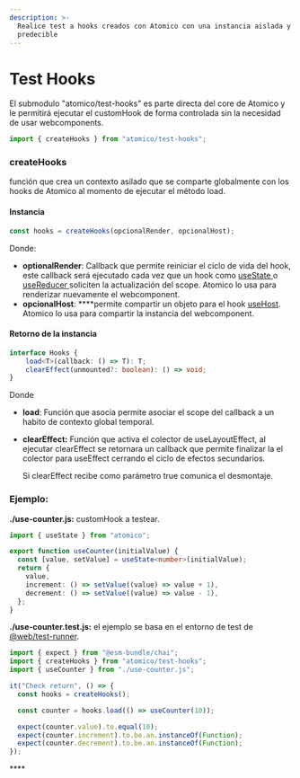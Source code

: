 ```yaml
---
description: >-
  Realice test a hooks creados con Atomico con una instancia aislada y
  predecible
---
```


# Test Hooks

El submodulo "atomico/test-hooks" es parte directa del core de Atomico y le permitirá ejecutar el customHook de forma controlada sin la necesidad de usar webcomponents.

```javascript
import { createHooks } from "atomico/test-hooks";
```

### createHooks

función que crea un contexto asilado que se comparte globalmente con los hooks de Atomico al momento de ejecutar el método load.

#### Instancia

```typescript
const hooks = createHooks(opcionalRender, opcionalHost);
```

Donde:

* **optionalRender**: Callback que permite reiniciar el ciclo de vida del hook, este callback será ejecutado cada vez que un hook como [useState ](../hooks/usestate.md)o [useReducer ](../hooks/usereducer.md)soliciten la actualización del scope. Atomico lo usa para renderizar nuevamente el webcomponent.
* **opcionalHost**: ****permite compartir un objeto para el hook [useHost](../hooks/usehost.md). Atomico lo usa para compartir la instancia del webcomponent.

#### Retorno de la instancia

```typescript
interface Hooks {
    load<T>(callback: () => T): T;
    clearEffect(unmounted?: boolean): () => void;
}
```

Donde

* **load**:  Función que asocia permite asociar el scope del callback a un habito de contexto global temporal. 
* **clearEffect:** Función que activa el colector de useLayoutEffect, al ejecutar clearEffect se retornara un callback que permite finalizar la el colector para useEffect cerrando el ciclo de efectos secundarios.

  Si clearEffect recibe como parámetro true comunica el desmontaje.

### Ejemplo:

**./use-counter.js:** customHook a testear.

```typescript
import { useState } from "atomico";

export function useCounter(initialValue) {
  const [value, setValue] = useState<number>(initialValue);
  return {
    value,
    increment: () => setValue((value) => value + 1),
    decrement: () => setValue((value) => value - 1),
  };
}
```

**./use-counter.test.js:** el  ejemplo se basa en el entorno de test de [@web/test-runner](https://modern-web.dev/docs/test-runner/overview/).

```javascript
import { expect } from "@esm-bundle/chai";
import { createHooks } from "atomico/test-hooks";
import { useCounter } from "./use-counter.js";

it("Check return", () => {
  const hooks = createHooks();

  const counter = hooks.load(() => useCounter(10));

  expect(counter.value).to.equal(10);
  expect(counter.increment).to.be.an.instanceOf(Function);
  expect(counter.decrement).to.be.an.instanceOf(Function);
});
```

\*\*\*\*

